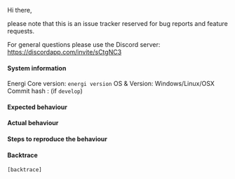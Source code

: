 Hi there,

please note that this is an issue tracker reserved for bug reports and feature requests.

For general questions please use the Discord server: https://discordapp.com/invite/sCtgNC3

#### System information

Energi Core version: `energi version`
OS & Version: Windows/Linux/OSX
Commit hash : (if `develop`)

#### Expected behaviour


#### Actual behaviour


#### Steps to reproduce the behaviour


#### Backtrace

````
[backtrace]
````
